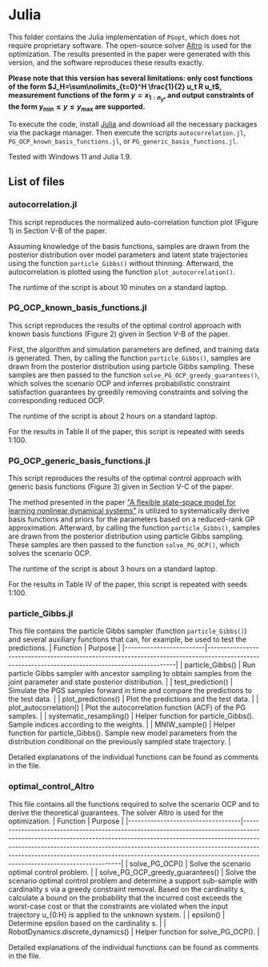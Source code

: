 # Julia
This folder contains the Julia implementation of `PGopt`, which does not require proprietary software. The open-source solver [Altro](https://github.com/RoboticExplorationLab/Altro.jl) is used for the optimization. The results presented in the paper were generated with this version, and the software reproduces these results exactly.

**Please note that this version has several limitations: only cost functions of the form $J_H=\sum\nolimits_{t=0}^H \frac{1}{2} u_t R u_t$, measurement functions of the form $y=x_{1:n_y}$, and output constraints of the form $y_\mathrm{min} \leq y \leq y_\mathrm{max}$ are supported.**

To execute the code, install [Julia](https://julialang.org/) and download all the necessary packages via the package manager. Then execute the scripts `autocorrelation.jl`, `PG_OCP_known_basis_functions.jl`, or `PG_generic_basis_functions.jl`.

Tested with Windows 11 and Julia 1.9.

## List of files

### autocorrelation.jl
This script reproduces the normalized auto-correlation function plot (Figure 1) in Section V-B of the paper.

Assuming knowledge of the basis functions, samples are drawn from the posterior distribution over model parameters and latent state trajectories using the function `particle_Gibbs()` without thinning. Afterward, the autocorrelation is plotted using the function `plot_autocorrelation()`.

The runtime of the script is about 10 minutes on a standard laptop.

### PG_OCP_known_basis_functions.jl
This script reproduces the results of the optimal control approach with known basis functions (Figure 2) given in Section V-B of the paper.

First, the algorithm and simulation parameters are defined, and training data is generated. Then, by calling the function `particle_Gibbs()`, samples are drawn from the posterior distribution using particle Gibbs sampling. These samples are then passed to the function `solve_PG_OCP_greedy_guarantees()`, which solves the scenario OCP and inferres probabilistic constraint satisfaction guarantees by greedily removing constraints and solving the corresponding reduced OCP.

The runtime of the script is about 2 hours on a standard laptop.

For the results in Table II of the paper, this script is repeated with seeds 1:100.

### PG_OCP_generic_basis_functions.jl
This script reproduces the results of the optimal control approach with generic basis functions (Figure 3) given in Section V-C of the paper.

The method presented in the paper ["A flexible state–space model for learning nonlinear dynamical systems"](https://doi.org/10.1016/j.automatica.2017.02.030) is utilized to systematically derive basis functions and priors for the parameters based on a reduced-rank GP approximation. Afterward, by calling the function `particle_Gibbs()`, samples are drawn from the posterior distribution using particle Gibbs sampling. These samples are then passed to the function `solve_PG_OCP()`, which solves the scenario OCP.

The runtime of the script is about 3 hours on a standard laptop.

For the results in Table IV of the paper, this script is repeated with seeds 1:100.

### particle_Gibbs.jl
This file contains the particle Gibbs sampler (function `particle_Gibbs()`) and several auxiliary functions that can, for example, be used to test the predictions. 
| Function                | Purpose                                                                                                                                          |
|-------------------------|--------------------------------------------------------------------------------------------------------------------------------------------------|
| particle_Gibbs()        | Run particle Gibbs sampler with ancestor sampling to obtain samples from the joint parameter and state posterior distribution.                   |
| test_prediction()       | Simulate the PGS samples forward in time and compare the predictions to the test data.                                                           |
| plot_predictions()      | Plot the predictions and the test data.                                                                                                          |
| plot_autocorrelation()  | Plot the autocorrelation function (ACF) of the PG samples.                                                                                       |
| systematic_resampling() | Helper function for particle_Gibbs(). Sample indices according to the weights.                                                                   |
| MNIW_sample()           | Helper function for particle_Gibbs(). Sample new model parameters from the distribution conditional on the previously sampled state trajectory. |

Detailed explanations of the individual functions can be found as comments in the file.

### optimal_control_Altro
This file contains all the functions required to solve the scenario OCP and to derive the theoretical guarantees. The solver Altro is used for the optimization. 
| Function                          | Purpose                                                                                                                                                                                                                                                                                                                                                        |
|-----------------------------------|----------------------------------------------------------------------------------------------------------------------------------------------------------------------------------------------------------------------------------------------------------------------------------------------------------------------------------------------------------------|
| solve_PG_OCP()                    | Solve the scenario optimal control problem.                                                                                                                                                                                                                                                                                                                    |
| solve_PG_OCP_greedy_guarantees()  | Solve the scenario optimal control problem and determine a support sub-sample with cardinality s via a greedy constraint removal. Based on the cardinality s, calculate a bound on the probability that the incurred cost exceeds the worst-case cost or that the constraints are violated when the input trajectory u_{0:H} is applied to the unknown system. |
| epsilon()                         | Determine epsilon based on the cardinality s.                                                                                                                                                                                                                                                                                                                  |
| RobotDynamics.discrete_dynamics() | Helper function for solve_PG_OCP().                                                                                                                                                                                                                                                                                                                            |

Detailed explanations of the individual functions can be found as comments in the file.